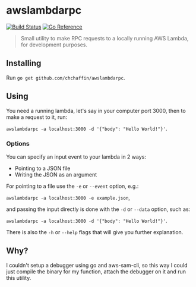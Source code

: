 # awslambdarpc

[![Build Status](https://travis-ci.org/chchaffin/awslambdarpc.svg?branch=master)](https://travis-ci.org/chchaffin/awslambdarpc)
[![Go Reference](https://pkg.go.dev/badge/github.com/chchaffin/awslambdarpc.svg)](https://pkg.go.dev/github.com/chchaffin/awslambdarpc)

> Small utility to make RPC requests to a locally running AWS Lambda, for development purposes.

## Installing

Run `go get github.com/chchaffin/awslambdarpc`.

## Using

You need a running lambda, let's say in your computer port 3000, then to make a request to it,
run:

```awslambdarpc -a localhost:3000 -d '{"body": "Hello World!"}'```.

### Options

You can specify an input event to your lambda in 2 ways:

- Pointing to a JSON file
- Writing the JSON as an argument

For pointing to a file use the `-e` or `--event` option, e.g.:

```awslambdarpc -a localhost:3000 -e example.json```,

and passing the input directly is done with the `-d` or `--data` option, such as:

```awslambdarpc -a localhost:3000 -d '{"body": "Hello World!"}'```.

There is also the `-h` or `--help` flags that will give you further explanation.

## Why?

I couldn't setup a debugger using go and aws-sam-cli, so this way I could just compile the binary
for my function, attach the debugger on it and run this utility.
